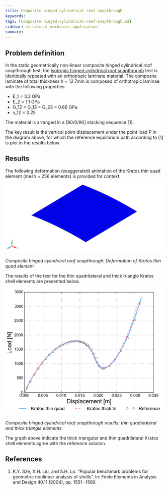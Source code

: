 ```yaml
---
title: Composite hinged cylindrical roof snapthrough
keywords: 
tags: [Composite-hinged-cylindrical-roof-snapthrough.md]
sidebar: structural_mechanics_application
summary: 
---
```


## Problem definition
In the static geometrically non-linear composite hinged cylindrical roof snapthrough test, the [isotropic hinged cylindrical roof snapthrough](Hinged-cylindrical-roof-snapthrough)
test is identically repeated with an orthotropic laminate material. The composite laminate of total thickness h = 12.7mm is composed of orthotropic laminae with the following properties:

* E_1 = 3.3 GPa
* E_2 = 1.1 GPa
* G_12 = G_13 = G_23 = 0.66 GPa
* ν_12 = 0.25

The material is arranged in a [90/0/90] stacking sequence [1].

The key result is the vertical point displacement under the point load P in the diagram above, for which the reference equilibrium path according to [1] is plot in the results below. 

## Results
The following deformation (exaggerated) animation of the Kratos thin quad element (mesh = 256 elements) is provided for context.

![Composite hinged cylindrical roof snapthrough animation](https://raw.githubusercontent.com/KratosMultiphysics/Documentation/master/Wiki_files/Application_cases/Composite_hinged_cylindrical_roof_snapthrough/hinged_cylindrical_roof_animation.gif)

_Composite hinged cylindrical roof snapthrough: Deformation of Kratos thin quad element_

The results of the test for the thin quadrilateral and thick triangle Kratos shell elements are presented below.

<img src="https://raw.githubusercontent.com/KratosMultiphysics/Documentation/master/Wiki_files/Application_cases/Composite_hinged_cylindrical_roof_snapthrough/Load_displacement_curve_composite_hinged_cylindrical_roof.png" width="600">

_Composite hinged cylindrical roof snapthrough results: thin quadrilateral and thick triangle elements_

The graph above indicate the thick triangular and thin quadrilateral Kratos shell elements agree with the reference solution. 

## References
1. K.Y. Sze, X.H. Liu, and S.H. Lo. “Popular benchmark problems for geometric nonlinear analysis of shells”. In: Finite Elements in Analysis and Design 40.11 (2004), pp. 1551 –1569.